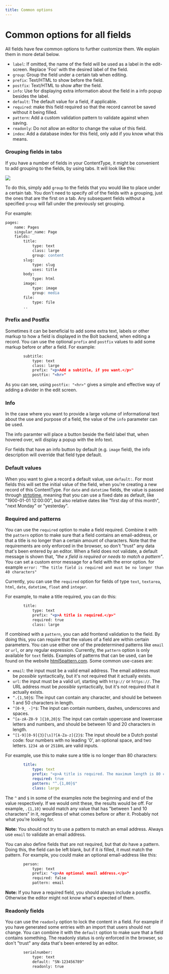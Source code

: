 ```yaml
---
title: Common options
---
```

Common options for all fields
=========


All fields have few common options to further customize them. We explain them
in more detail below.

  - `label`: If omitted, the name of the field will be used as a label in
    the edit-screen. Replace 'Foo' with the desired label of the field.
  - `group`: Group the field under a certain tab when editing.
  - `prefix`: Text/HTML to show before the field.
  - `postfix`: Text/HTML to show after the field.
  - `info`: Use for displaying extra information about the field in a info
     popup besides the label.
  - `default`: The default value for a field, if applicable.
  - `required`: make this field required so that the record cannot be
    saved without it being filled.
  - `pattern`: Add a custom validation pattern to validate against when saving.
  - `readonly`: Do not allow an editor to change the value of this field.
  - `index`: Add a database index for this field, only add if you know
    what this means.

### Grouping fields in tabs


If you have a number of fields in your ContentType, it might be convenient to
add grouping to the fields, by using tabs. It will look like this:

<a href="/files/contenttype-tabs.png" class="popup"><img src="/files/contenttype-tabs.png"></a>

To do this, simply add `group` to the fields that you would like to place under
a certain tab. You don't need to specify _all_ of the fields with a grouping,
just the ones that are the first on a tab. Any subsequent fields without a
specified `group` will fall under the previously set grouping.

For example:

```apache
pages:
    name: Pages
    singular_name: Page
    fields:
        title:
            type: text
            class: large
            group: content
        slug:
            type: slug
            uses: title
        body:
            type: html
        image:
            type: image
            group: media
        file:
            type: file
        ..
```

### Prefix and Postfix

Sometimes it can be beneficial to add some extra text, labels or other markup
to how a field is displayed in the Bolt backend, when editing a record. You can
use the optional `prefix` and `postfix` values to add some markup before or
after a field. For example:

```apache
        subtitle:
            type: text
            class: large
            prefix: "<p>Add a subtitle, if you want.</p>"
            postfix: "<hr>"
```

As you can see, using `postfix: "<hr>"` gives a simple and effective way of
adding a divider in the edit screen.

### Info

In the case where you want to provide a large volume of informational text
about the use and purpose of a field, the value of the `info` parameter can be
used.

The info paramter will place a button beside the field label that, when hovered
over, will display a popup with the info text.

For fields that have an info button by default (e.g. `image` field), the info
description will override that field type default.

### Default values

When you want to give a record a default value, use `default:`. For most fields
this will set the initial value of the field, when you're creating a new record
of this ContentType. For `date` and `datetime` fields, the value is passed
through [strtotime](http://php.net/manual/en/function.strtotime.php), meaning
that you can use a fixed date as default, like "1900-01-01 12:00:00", but also
relative dates like "first day of this month", "next Monday" or "yesterday".

### Required and patterns

You can use the `required` option to make a field required. Combine it with the
`pattern` option to make sure that a field contains an email-address, or that a
title is no longer than a certain amount of characters. Note that the
requirements are only enforced in the browser, so don't "trust" any data that's
been entered by an editor. When a field does not validate, a default message is
shown that, *"the x field is required or needs to match a pattern"*. You can
set a custom error message for a field with the error option. for example
`error: "The title field is required and must be no longer than 40 characters"`

Currently, you can use the `required` option for fields of type `text`,
`textarea`, `html`, `date`, `datetime`, `float` and `integer`.

For example, to make a title required, you can do this:

```apache
        title:
            type: text
            prefix: "<p>A title is required.</p>"
            required: true
            class: large
```

If combined with a `pattern`, you can add frontend validation to the field. By
doing this, you can require that the values of a field are within certain
parameters. You can use either one of the predetermined patterns like `email`
or `url`, or any regular expression. Currently, the `pattern` option is only
available for `text` fields. Examples of patterns that can be used, can be
found on the website [html5pattern.com](http://html5pattern.com/). Some common
use-cases are:

- `email`: the input must be a valid email address. The email address must be
  _possible_ syntactically, but it's not required that it actually exists.
- `url`: the input must be a valid url, starting with `http://` or `https://`.
  The URL address must be _possible_ syntactically, but it's not required that
  it actually exists.
- `^.{1,50}$`: The input can contain any character, and should be between 1 and
  50 characters in length.
- `^[0-9_ -]*$`: The input can contain numbers, dashes, underscores and spaces.
- `^[a-zA-Z0-9 ]{10,20}$`: The input can contain uppercase and lowercase
  letters and numbers, and should be between 10 and 20 characters in length.
- `^[1-9][0-9]{3}[\s]?[A-Za-z]{2}$`: The input should be a Dutch postal code:
  four numbers with no leading '0', an optional space, and two letters. `1234
  ab` or `2518HL` are valid inputs.

For example, use this to make sure a title is no longer than 80 characters:

```yaml
        title:
            type: text
            prefix: "<p>A title is required. The maximum length is 80 characters</p>"
            required: true
            pattern: "^.{1,80}$"
            class: large
```

The `^` and `$` in some of the examples note the beginning and end of the value
respectively. If we would omit these, the results would be off. For example,
`.{1,10}` would match any value that has "between 1 and 10 characters" in it,
regardless of what comes before or after it. Probably not what you're looking
for.

<p class="note"><strong>Note:</strong> You should not try to use a pattern to
match an email address. Always use <code>email</code> to validate an email
address.</p>

You can also define fields that are not required, but that _do_ have a pattern.
Doing this, the field can be left blank, but if it _is_ filled, it must match
the pattern. For example, you could make an optional email-address like this:

```apache
        person:
            type: text
            prefix: "<p>An optional email address.</p>"
            required: false
            pattern: email
```

<p class="note"><strong>Note:</strong> If you have a required field, you should
always include a postfix. Otherwise the editor might not know what's expected
of them. </p>

### Readonly fields

You can use the `readonly` option to lock the content in a field. For example
if you have generated some entries with an import that users should not change.
You can combine it with the `default` option to make sure that a field contains
something. The readonly status is only enforced in the browser, so don't
"trust" any data that's been entered by an editor.

```apache
        serialnumber:
            type: text
            default: "SN-123456789"
            readonly: true
```
